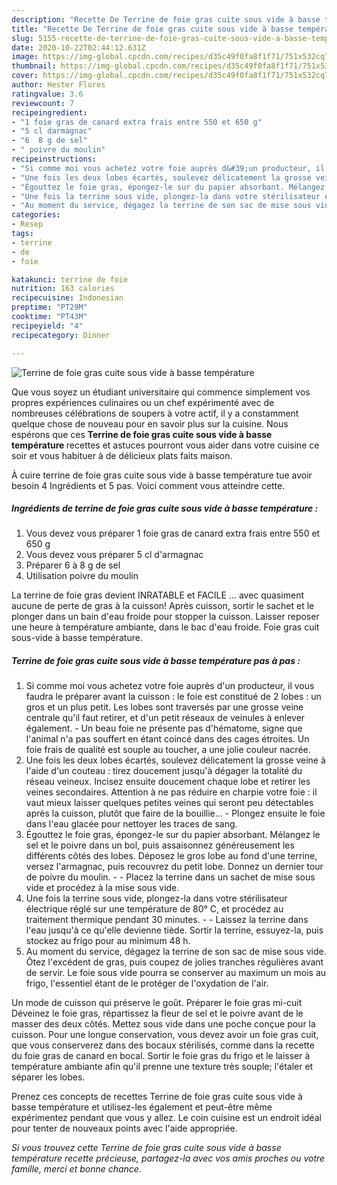 ```yaml
---
description: "Recette De Terrine de foie gras cuite sous vide à basse température"
title: "Recette De Terrine de foie gras cuite sous vide à basse température"
slug: 5155-recette-de-terrine-de-foie-gras-cuite-sous-vide-a-basse-temperature
date: 2020-10-22T02:44:12.631Z
image: https://img-global.cpcdn.com/recipes/d35c49f0fa8f1f71/751x532cq70/terrine-de-foie-gras-cuite-sous-vide-a-basse-temperature-photo-principale-de-la-recette.jpg
thumbnail: https://img-global.cpcdn.com/recipes/d35c49f0fa8f1f71/751x532cq70/terrine-de-foie-gras-cuite-sous-vide-a-basse-temperature-photo-principale-de-la-recette.jpg
cover: https://img-global.cpcdn.com/recipes/d35c49f0fa8f1f71/751x532cq70/terrine-de-foie-gras-cuite-sous-vide-a-basse-temperature-photo-principale-de-la-recette.jpg
author: Hester Flores
ratingvalue: 3.6
reviewcount: 7
recipeingredient:
- "1 foie gras de canard extra frais entre 550 et 650 g"
- "5 cl darmagnac"
- "6  8 g de sel"
- " poivre du moulin"
recipeinstructions:
- "Si comme moi vous achetez votre foie auprès d&#39;un producteur, il vous faudra le préparer avant la cuisson : le foie est constitué de 2 lobes : un gros et un plus petit. Les lobes sont traversés par une grosse veine centrale qu&#39;il faut retirer, et d&#39;un petit réseaux de veinules à enlever également. Un beau foie ne présente pas d&#39;hématome, signe que l&#39;animal n&#39;a pas souffert en étant coincé dans des cages étroites. Un foie frais de qualité est souple au toucher, a une jolie couleur nacrée."
- "Une fois les deux lobes écartés, soulevez délicatement la grosse veine à l&#39;aide d&#39;un couteau : tirez doucement jusqu&#39;à dégager la totalité du réseau veineux. Incisez ensuite doucement chaque lobe et retirer les veines secondaires. Attention à ne pas réduire en charpie votre foie : il vaut mieux laisser quelques petites veines qui seront peu détectables après la cuisson, plutôt que faire de la bouillie... Plongez ensuite le foie dans l&#39;eau glacée pour nettoyer les traces de sang."
- "Égouttez le foie gras, épongez-le sur du papier absorbant. Mélangez le sel et le poivre dans un bol, puis assaisonnez généreusement les différents côtés des lobes. Déposez le gros lobe au fond d&#39;une terrine, versez l&#39;armagnac, puis recouvrez du petit lobe. Donnez un dernier tour de poivre du moulin.  Placez la terrine dans un sachet de mise sous vide et procédez à la mise sous vide."
- "Une fois la terrine sous vide, plongez-la dans votre stérilisateur électrique réglé sur une température de 80° C, et procédez au traitement thermique pendant 30 minutes.   Laissez la terrine dans l&#39;eau jusqu&#39;à ce qu&#39;elle devienne tiède. Sortir la terrine, essuyez-la, puis stockez au frigo pour au minimum 48 h."
- "Au moment du service, dégagez la terrine de son sac de mise sous vide. Ôtez l&#39;excédent de gras, puis coupez de jolies tranches régulières avant de servir. Le foie sous vide pourra se conserver au maximum un mois au frigo, l&#39;essentiel étant de le protéger de l&#39;oxydation de l&#39;air."
categories:
- Resep
tags:
- terrine
- de
- foie

katakunci: terrine de foie 
nutrition: 163 calories
recipecuisine: Indonesian
preptime: "PT29M"
cooktime: "PT43M"
recipeyield: "4"
recipecategory: Dinner

---
```



![Terrine de foie gras cuite sous vide à basse température](https://img-global.cpcdn.com/recipes/d35c49f0fa8f1f71/751x532cq70/terrine-de-foie-gras-cuite-sous-vide-a-basse-temperature-photo-principale-de-la-recette.jpg)

Que vous soyez un étudiant universitaire qui commence simplement vos propres expériences culinaires ou un chef expérimenté avec de nombreuses célébrations de soupers à votre actif, il y a constamment quelque chose de nouveau pour en savoir plus sur la cuisine. Nous espérons que ces <strong> Terrine de foie gras cuite sous vide à basse température </strong> recettes et astuces pourront vous aider dans votre cuisine ce soir et vous habituer à de délicieux plats faits maison.

<!--inarticleads1-->

À cuire terrine de foie gras cuite sous vide à basse température tue avoir besoin 4 Ingrédients et 5 pas. Voici comment vous atteindre cette.

##### Ingrédients de terrine de foie gras cuite sous vide à basse température :

1. Vous devez vous préparer 1 foie gras de canard extra frais entre 550 et 650 g
1. Vous devez vous préparer 5 cl d&#39;armagnac
1. Préparer 6 à 8 g de sel
1. Utilisation  poivre du moulin


La terrine de foie gras devient INRATABLE et FACILE … avec quasiment aucune de perte de gras à la cuisson! Après cuisson, sortir le sachet et le plonger dans un bain d&#39;eau froide pour stopper la cuisson. Laisser reposer une heure à température ambiante, dans le bac d&#39;eau froide. Foie gras cuit sous-vide à basse température. 

<!--inarticleads2-->

##### Terrine de foie gras cuite sous vide à basse température pas à pas :

1. Si comme moi vous achetez votre foie auprès d&#39;un producteur, il vous faudra le préparer avant la cuisson : le foie est constitué de 2 lobes : un gros et un plus petit. Les lobes sont traversés par une grosse veine centrale qu&#39;il faut retirer, et d&#39;un petit réseaux de veinules à enlever également. - Un beau foie ne présente pas d&#39;hématome, signe que l&#39;animal n&#39;a pas souffert en étant coincé dans des cages étroites. Un foie frais de qualité est souple au toucher, a une jolie couleur nacrée.
1. Une fois les deux lobes écartés, soulevez délicatement la grosse veine à l&#39;aide d&#39;un couteau : tirez doucement jusqu&#39;à dégager la totalité du réseau veineux. Incisez ensuite doucement chaque lobe et retirer les veines secondaires. Attention à ne pas réduire en charpie votre foie : il vaut mieux laisser quelques petites veines qui seront peu détectables après la cuisson, plutôt que faire de la bouillie... - Plongez ensuite le foie dans l&#39;eau glacée pour nettoyer les traces de sang.
1. Égouttez le foie gras, épongez-le sur du papier absorbant. Mélangez le sel et le poivre dans un bol, puis assaisonnez généreusement les différents côtés des lobes. Déposez le gros lobe au fond d&#39;une terrine, versez l&#39;armagnac, puis recouvrez du petit lobe. Donnez un dernier tour de poivre du moulin. -  - Placez la terrine dans un sachet de mise sous vide et procédez à la mise sous vide.
1. Une fois la terrine sous vide, plongez-la dans votre stérilisateur électrique réglé sur une température de 80° C, et procédez au traitement thermique pendant 30 minutes.  -  - Laissez la terrine dans l&#39;eau jusqu&#39;à ce qu&#39;elle devienne tiède. Sortir la terrine, essuyez-la, puis stockez au frigo pour au minimum 48 h.
1. Au moment du service, dégagez la terrine de son sac de mise sous vide. Ôtez l&#39;excédent de gras, puis coupez de jolies tranches régulières avant de servir. Le foie sous vide pourra se conserver au maximum un mois au frigo, l&#39;essentiel étant de le protéger de l&#39;oxydation de l&#39;air.


Un mode de cuisson qui préserve le goût. Préparer le foie gras mi-cuit Déveinez le foie gras, répartissez la fleur de sel et le poivre avant de le masser des deux côtés. Mettez sous vide dans une poche conçue pour la cuisson. Pour une longue conservation, vous devez avoir un foie gras cuit, que vous conserverez dans des bocaux stérilisés, comme dans la recette du foie gras de canard en bocal. Sortir le foie gras du frigo et le laisser à température ambiante afin qu&#39;il prenne une texture très souple; l&#39;étaler et séparer les lobes. 

<!--inarticleads1-->

<p>
Prenez ces concepts de recettes Terrine de foie gras cuite sous vide à basse température et utilisez-les également et peut-être même expérimentez pendant que vous y allez. Le coin cuisine est un endroit idéal pour tenter de nouveaux points avec l'aide appropriée.
</p>

<p>
<i>Si vous trouvez cette Terrine de foie gras cuite sous vide à basse température recette précieuse, partagez-la avec vos amis proches ou votre famille, merci et bonne chance.</i>
</p>
